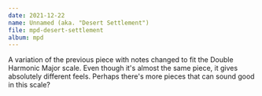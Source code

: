 ```yaml
---
date: 2021-12-22
name: Unnamed (aka. "Desert Settlement")
file: mpd-desert-settlement
album: mpd
---
```


A variation of the previous piece with notes changed to fit the Double Harmonic Major scale. Even though it's almost the same piece, it gives absolutely different feels. Perhaps there's more pieces that can sound good in this scale?
